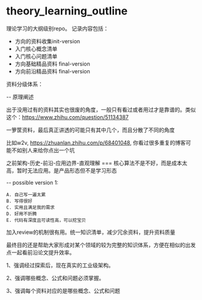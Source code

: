 # theory_learning_outline

理论学习的大纲级别repo。
记录内容包括：
- 方向的资料收集init-version
- 入门核心概念清单
- 入门核心问题清单
- 方向基础精品资料 final-version
- 方向前沿精品资料 final-version

资料分级体系：

-- 原理阐述

出于没用过有的资料其实也很废的角度，一般只有看过或者用过才是靠谱的。类似这个：https://www.zhihu.com/question/51134387

一箩筐资料，最后真正讲透的可能只有其中几个，而且分散了不同的角度

比如w2v, https://zhuanlan.zhihu.com/p/68401048, 你看过很多重复的博客可能不如别人来给你点出一个坑

之前架构-历史-前沿-应用边界-直观理解 === 核心算法不是不好，而是成本太高，暂时无法应用。是产品形态但不是学习形态


-- possible version 1:
```
A. 自己写一遍太累
B. 写得很好
C. 实用且满足我的需求
D. 好用不折腾
E. 代码有深度且可读性高，可以挖宝贝
```

加入review的机制很有用。统一知识清单，减少冗余资料，提升资料质量

最终目的还是帮助大家形成对某个领域的较为完整的知识体系，方便在相似的出发点一起看前沿论文提升效率。

1、强调经过探索后，现在真实的工业级架构。

2、强调哪些概念、公式和问题必须掌握。

3、强调每个资料对应的是哪些概念、公式和问题
